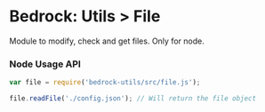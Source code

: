 # Bedrock: Utils > File

Module to modify, check and get files. Only for node.

### Node Usage API
```js
var file = require('bedrock-utils/src/file.js');

file.readFile('./config.json'); // Will return the file object
```
